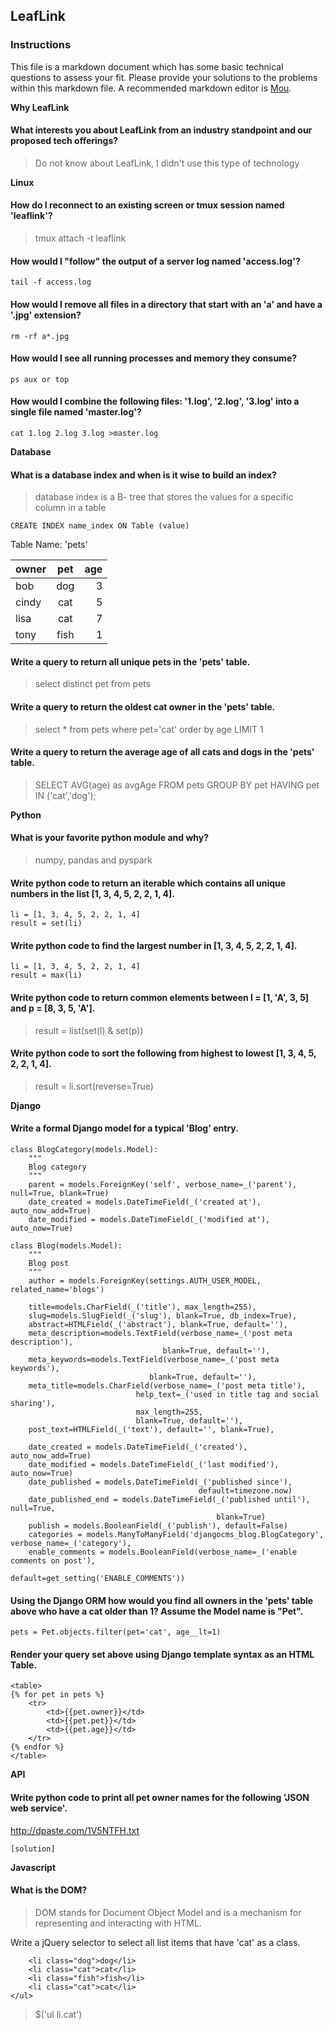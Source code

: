 ## LeafLink

### Instructions
This file is a markdown document which has some basic technical questions to assess your fit. Please provide your solutions to the problems within this markdown file. A recommended markdown editor is [Mou](http://25.io/mou/).

**Why LeafLink**

#### What interests you about LeafLink from an industry standpoint and our proposed tech offerings?

>Do not know about LeafLink, I didn't use this type of technology

**Linux**

#### How do I reconnect to an existing screen or tmux session named 'leaflink'?

> tmux attach -t leaflink

#### How would I "follow" the output of a server log named 'access.log'?

```tail -f access.log```

#### How would I remove all files in a directory that start with an 'a' and have a '.jpg' extension?

```rm -rf a*.jpg```

#### How would I see all running processes and memory they consume?

```ps aux or top ```

#### How would I combine the following files: '1.log', '2.log', '3.log' into a single file named 'master.log'?

```cat 1.log 2.log 3.log >master.log```

**Database**

#### What is a database index and when is it wise to build an index?

> database index is a B- tree that stores the values for a specific column in a table

```CREATE INDEX name_index ON Table (value)```

Table Name: 'pets'

| owner |      pet      | age |
|-------|:-------------:|----:|
| bob   |      dog      |  3  |
| cindy |      cat      |  5  |
| lisa  |      cat      |  7  |
| tony  |      fish     |  1  |


#### Write a query to return all unique pets in the 'pets' table.

> select distinct pet from pets

#### Write a query to return the oldest cat owner in the 'pets' table.

> select * from pets where pet='cat' order by age LIMIT 1

#### Write a query to return the average age of all cats and dogs in the 'pets' table.

> SELECT AVG(age) as avgAge FROM pets GROUP BY pet HAVING pet IN ('cat','dog');

**Python**
#### What is your favorite python module and why?

> numpy, pandas and pyspark 


#### Write python code to return an iterable which contains all unique numbers in the list [1, 3, 4, 5, 2, 2, 1, 4].

```
li = [1, 3, 4, 5, 2, 2, 1, 4]
result = set(li)
```

#### Write python code to find the largest number in [1, 3, 4, 5, 2, 2, 1, 4].

```
li = [1, 3, 4, 5, 2, 2, 1, 4]
result = max(li)

```


#### Write python code to return common elements between l = [1, 'A', 3, 5] and p = [8, 3, 5, 'A'].

> result = list(set(l) & set(p)) 

#### Write python code to sort the following from highest to lowest [1, 3, 4, 5, 2, 2, 1, 4].

>result = li.sort(reverse=True)


**Django**

#### Write a formal Django model for a typical 'Blog' entry.

```
class BlogCategory(models.Model):
    """
    Blog category
    """
    parent = models.ForeignKey('self', verbose_name=_('parent'), null=True, blank=True)
    date_created = models.DateTimeField(_('created at'), auto_now_add=True)
    date_modified = models.DateTimeField(_('modified at'), auto_now=True)

class Blog(models.Model):
    """
    Blog post
    """
    author = models.ForeignKey(settings.AUTH_USER_MODEL, related_name='blogs')

	title=models.CharField(_('title'), max_length=255),
	slug=models.SlugField(_('slug'), blank=True, db_index=True),
	abstract=HTMLField(_('abstract'), blank=True, default=''),
	meta_description=models.TextField(verbose_name=_('post meta description'),
			                      blank=True, default=''),
	meta_keywords=models.TextField(verbose_name=_('post meta keywords'),
			                   blank=True, default=''),
	meta_title=models.CharField(verbose_name=_('post meta title'),
			                help_text=_('used in title tag and social sharing'),
			                max_length=255,
			                blank=True, default=''),
	post_text=HTMLField(_('text'), default='', blank=True),

    date_created = models.DateTimeField(_('created'), auto_now_add=True)
    date_modified = models.DateTimeField(_('last modified'), auto_now=True)
    date_published = models.DateTimeField(_('published since'),
                                          default=timezone.now)
    date_published_end = models.DateTimeField(_('published until'), null=True,
                                              blank=True)
    publish = models.BooleanField(_('publish'), default=False)
    categories = models.ManyToManyField('djangocms_blog.BlogCategory', verbose_name=_('category'),
    enable_comments = models.BooleanField(verbose_name=_('enable comments on post'),
                                          default=get_setting('ENABLE_COMMENTS'))

```

#### Using the Django ORM how would you find all owners in the 'pets' table above who have a cat older than 1? Assume the Model name is "Pet".

```
pets = Pet.objects.filter(pet='cat', age__lt=1)

```

#### Render your query set above using Django template syntax as an HTML Table.

```
<table>
{% for pet in pets %}
	<tr>
		<td>{{pet.owner}}</td>
		<td>{{pet.pet}}</td>
		<td>{{pet.age}}</td>
	</tr>
{% endfor %}
</table>

```


**API**

#### Write python code to print all pet owner names for the following 'JSON web service'.
<http://dpaste.com/1V5NTFH.txt>

`[solution]`

**Javascript**

#### What is the DOM?

>DOM stands for Document Object Model and is a mechanism for representing and interacting with HTML.


Write a jQuery selector to select all list items that have 'cat' as a class.


```<ul>
    <li class="dog">dog</li>
    <li class="cat">cat</li>
    <li class="fish">fish</li>
    <li class="cat">cat</li>
</ul>
```

> $('ul li.cat')

